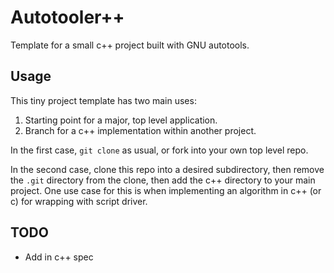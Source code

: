 # Autotooler++

Template for a small c++ project built with GNU autotools.

## Usage 

This tiny project template has two main uses:

1. Starting point for a major, top level application.
2. Branch for a c++ implementation within another project.

In the first case, `git clone` as usual, or fork into your
own top level repo.

In the second case, clone this repo into a desired subdirectory,
then remove the `.git` directory from the clone, then add
the c++ directory to your main project. One use case for this
is when implementing an algorithm in c++ (or c) for wrapping
with script driver.

## TODO

* Add in c++ spec
